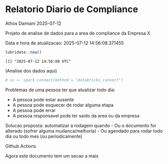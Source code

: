 # Relatorio Diario de Compliance
Athos Damiani
2025-07-12

Projeto de analise de dados para a area de compliance da Empresa X

Data e hora de atualizacao: 2025-07-12 14:56:08.371455

``` r
lubridate::now()
```

    [1] "2025-07-12 14:56:08 UTC"

(Analise dos dados aqui)

``` r
# sc <- spark_connect(method = "databricks_connect")
```

Problemas de uma pessoa ter que atualizar todo dia:

-   A pessoa pode estar ausente
-   A pessoa pode esquecer de rodar alguma etapa
-   A pessoa pode errar
-   A pessoa responsavel pode ter saido da area ou da empresa

Solucao proposta: automatizar a rodagem quando - Ou o documento for
alterado (sofrer alguma mudanca/melhoria) - Ou agendado para rodar todo
dia ou todo mes (ou periodicamente)

Github Actions

Agora este documento tem um secao a mais
